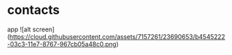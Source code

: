 
# contacts
app 
 ![alt screen] (https://cloud.githubusercontent.com/assets/7157261/23690653/b4545222-03c3-11e7-8767-967cb05a48c0.png)
